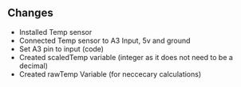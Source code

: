 
## Changes 
- Installed Temp sensor 
- Connected Temp sensor to A3 Input, 5v and ground
- Set A3 pin to input (code)
- Created scaledTemp variable (integer as it does not need to be a decimal)
- Created rawTemp Variable (for neccecary calculations)